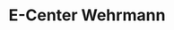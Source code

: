 ---
title: "E-Center Wehrmann"
url: /herford/e-center-wehrmann-salzufler-strasse/
shop: Supermarkt
---